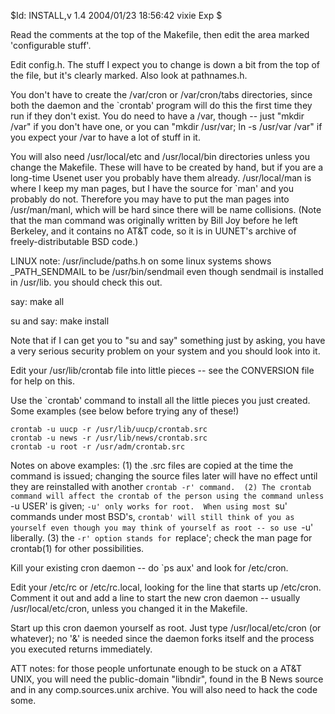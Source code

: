 

$Id: INSTALL,v 1.4 2004/01/23 18:56:42 vixie Exp $

Read the comments at the top of the Makefile, then edit the area marked
'configurable stuff'.

Edit config.h.  The stuff I expect you to change is down a bit from the
top of the file, but it's clearly marked.  Also look at pathnames.h.

You don't have to create the /var/cron or /var/cron/tabs directories, since
both the daemon and the `crontab' program will do this the first time they
run if they don't exist.  You do need to have a /var, though -- just "mkdir
/var" if you don't have one, or you can "mkdir /usr/var; ln -s /usr/var /var"
if you expect your /var to have a lot of stuff in it.

You will also need /usr/local/etc and /usr/local/bin directories unless you
change the Makefile.  These will have to be created by hand, but if you are
a long-time Usenet user you probably have them already.  /usr/local/man is
where I keep my man pages, but I have the source for `man' and you probably
do not.  Therefore you may have to put the man pages into /usr/man/manl,
which will be hard since there will be name collisions.  (Note that the man
command was originally written by Bill Joy before he left Berkeley, and it
contains no AT&T code, so it is in UUNET's archive of freely-distributable
BSD code.)

LINUX note: /usr/include/paths.h on some linux systems shows _PATH_SENDMAIL
	to be /usr/bin/sendmail even though sendmail is installed in /usr/lib.
	you should check this out.

say:
	make all

su and say:
	make install

Note that if I can get you to "su and say" something just by asking, you have
a very serious security problem on your system and you should look into it.

Edit your /usr/lib/crontab file into little pieces -- see the CONVERSION file
for help on this.

Use the `crontab' command to install all the little pieces you just created.
Some examples (see below before trying any of these!)

	crontab -u uucp -r /usr/lib/uucp/crontab.src
	crontab -u news -r /usr/lib/news/crontab.src
	crontab -u root -r /usr/adm/crontab.src

Notes on above examples: (1) the .src files are copied at the time the
command is issued; changing the source files later will have no effect until
they are reinstalled with another `crontab -r' command.  (2) The crontab
command will affect the crontab of the person using the command unless `-u
USER' is given; `-u' only works for root.  When using most `su' commands
under most BSD's, `crontab' will still think of you as yourself even though
you may think of yourself as root -- so use `-u' liberally.  (3) the `-r'
option stands for `replace'; check the man page for crontab(1) for other
possibilities.

Kill your existing cron daemon -- do `ps aux' and look for /etc/cron.

Edit your /etc/rc or /etc/rc.local, looking for the line that starts up
/etc/cron.  Comment it out and add a line to start the new cron daemon
-- usually /usr/local/etc/cron, unless you changed it in the Makefile.

Start up this cron daemon yourself as root.  Just type /usr/local/etc/cron
(or whatever); no '&' is needed since the daemon forks itself and the
process you executed returns immediately.

ATT notes: for those people unfortunate enough to be stuck on a AT&T UNIX,
you will need the public-domain "libndir", found in the B News source and in
any comp.sources.unix archive.  You will also need to hack the code some.
